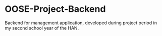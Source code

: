 # OOSE-Project-Backend

Backend for management application, developed during project period in my second school year of the HAN.

